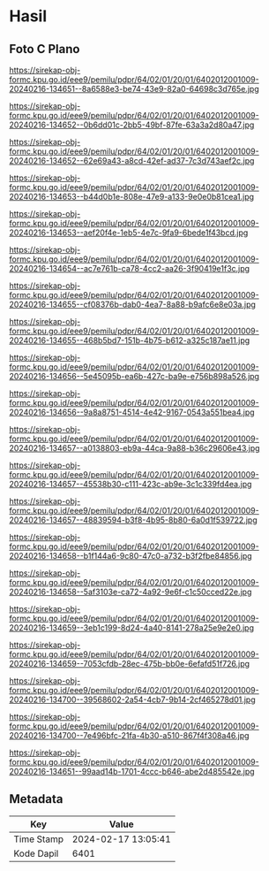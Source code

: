 # Hasil

## Foto C Plano

https://sirekap-obj-formc.kpu.go.id/eee9/pemilu/pdpr/64/02/01/20/01/6402012001009-20240216-134651--8a6588e3-be74-43e9-82a0-64698c3d765e.jpg

https://sirekap-obj-formc.kpu.go.id/eee9/pemilu/pdpr/64/02/01/20/01/6402012001009-20240216-134652--0b6dd01c-2bb5-49bf-87fe-63a3a2d80a47.jpg

https://sirekap-obj-formc.kpu.go.id/eee9/pemilu/pdpr/64/02/01/20/01/6402012001009-20240216-134652--62e69a43-a8cd-42ef-ad37-7c3d743aef2c.jpg

https://sirekap-obj-formc.kpu.go.id/eee9/pemilu/pdpr/64/02/01/20/01/6402012001009-20240216-134653--b44d0b1e-808e-47e9-a133-9e0e0b81cea1.jpg

https://sirekap-obj-formc.kpu.go.id/eee9/pemilu/pdpr/64/02/01/20/01/6402012001009-20240216-134653--aef20f4e-1eb5-4e7c-9fa9-6bede1f43bcd.jpg

https://sirekap-obj-formc.kpu.go.id/eee9/pemilu/pdpr/64/02/01/20/01/6402012001009-20240216-134654--ac7e761b-ca78-4cc2-aa26-3f90419e1f3c.jpg

https://sirekap-obj-formc.kpu.go.id/eee9/pemilu/pdpr/64/02/01/20/01/6402012001009-20240216-134655--cf08376b-dab0-4ea7-8a88-b9afc6e8e03a.jpg

https://sirekap-obj-formc.kpu.go.id/eee9/pemilu/pdpr/64/02/01/20/01/6402012001009-20240216-134655--468b5bd7-151b-4b75-b612-a325c187ae11.jpg

https://sirekap-obj-formc.kpu.go.id/eee9/pemilu/pdpr/64/02/01/20/01/6402012001009-20240216-134656--5e45095b-ea6b-427c-ba9e-e756b898a526.jpg

https://sirekap-obj-formc.kpu.go.id/eee9/pemilu/pdpr/64/02/01/20/01/6402012001009-20240216-134656--9a8a8751-4514-4e42-9167-0543a551bea4.jpg

https://sirekap-obj-formc.kpu.go.id/eee9/pemilu/pdpr/64/02/01/20/01/6402012001009-20240216-134657--a0138803-eb9a-44ca-9a88-b36c29606e43.jpg

https://sirekap-obj-formc.kpu.go.id/eee9/pemilu/pdpr/64/02/01/20/01/6402012001009-20240216-134657--45538b30-c111-423c-ab9e-3c1c339fd4ea.jpg

https://sirekap-obj-formc.kpu.go.id/eee9/pemilu/pdpr/64/02/01/20/01/6402012001009-20240216-134657--48839594-b3f8-4b95-8b80-6a0d1f539722.jpg

https://sirekap-obj-formc.kpu.go.id/eee9/pemilu/pdpr/64/02/01/20/01/6402012001009-20240216-134658--b1f144a6-9c80-47c0-a732-b3f2fbe84856.jpg

https://sirekap-obj-formc.kpu.go.id/eee9/pemilu/pdpr/64/02/01/20/01/6402012001009-20240216-134658--5af3103e-ca72-4a92-9e6f-c1c50cced22e.jpg

https://sirekap-obj-formc.kpu.go.id/eee9/pemilu/pdpr/64/02/01/20/01/6402012001009-20240216-134659--3eb1c199-8d24-4a40-8141-278a25e9e2e0.jpg

https://sirekap-obj-formc.kpu.go.id/eee9/pemilu/pdpr/64/02/01/20/01/6402012001009-20240216-134659--7053cfdb-28ec-475b-bb0e-6efafd51f726.jpg

https://sirekap-obj-formc.kpu.go.id/eee9/pemilu/pdpr/64/02/01/20/01/6402012001009-20240216-134700--39568602-2a54-4cb7-9b14-2cf465278d01.jpg

https://sirekap-obj-formc.kpu.go.id/eee9/pemilu/pdpr/64/02/01/20/01/6402012001009-20240216-134700--7e496bfc-21fa-4b30-a510-867f4f308a46.jpg

https://sirekap-obj-formc.kpu.go.id/eee9/pemilu/pdpr/64/02/01/20/01/6402012001009-20240216-134651--99aad14b-1701-4ccc-b646-abe2d485542e.jpg


## Metadata

| Key        | Value               |
| ---------- | ------------------- |
| Time Stamp | 2024-02-17 13:05:41 |
| Kode Dapil | 6401                |




